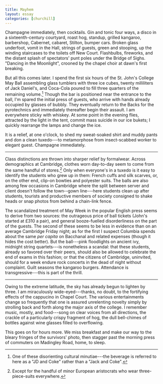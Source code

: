 ```yaml
---
title: Mayhem
layout: essay
categories: [churchill]
---
```


Champagne immediately, then cocktails. Gin and tonic four ways, a disco in a
sixteenth-century courtyard, roast hog, standup, grilled kangaroo, barbershop,
Cabernet, cabaret, Stilton, bumper cars.  Broken glass underfoot, vomit in the
Hall, strings of guests, green and stooping, up the winding staircases to the
toilets off New Court. Flashbulbs, fireworks, and the distant splash of
spectators' punt poles under the Bridge of Sighs. "Dancing in the Moonlight",
crooned by the chapel choir at dawn's first breaking.

But all this comes later. I spend the first six hours of the St. John's College
May Ball assembling glass tumblers with three ice cubes, twenty milliliters of
Jack Daniel's, and Coca-Cola poured to fill three quarters of the remaining
volume.[^1] Though the bar is positioned near the entrance to the ball, I'm
spared the initial press of guests, who arrive with hands already occupied by
glasses of bubbly. They eventually return to the Backs for the pyrotechnics
and immediately thereafter begin their assault. I am everywhere sticky with
whiskey. At some point in the evening flies, attracted by the light in the tent,
commit mass suicide in our ice bukets; I quickly rearrange the lamps and change
the ice.

It is a relief, at one o'clock, to shed my sweat-soaked shirt and muddy pants
and don a clean tuxedo---to metamorphose from insect-scabbed worker to elegant
guest. Champagne immediately.

***

Class distinctions are thrown into sharper relief by formalwear. Across
demographics at Cambridge, clothes worn day-to-day seem to come from the same
handful of stores.[^2] Only when everyone's in a tuxedo is it easy to identify
the students who grew up in them: French cuffs and silk scarves, or, on the
other end, clip-on bowties and polyester suits. The balls are also among few
occasions in Cambridge where the split between server and client doesn't follow
the town--gown line---here students clean up after students, tourists and
productive members of society consigned to shake heads or snap photos from
behind a chain-link fence.

The scandalized treatment of May Week in the popular English press seems to
derive from two sources: the outrageous price of ball tickets (John's started at
&pound;310 a pair), and general booze-fuelled disorderliness on the part of the
guests. The second of these seems to be less in evidence than on an average
Cambridge Friday night; as for the first I suspect Columbia spends about the
same _per capita_ on Bacchanal and related expenses (though it hides the cost
better). But the ball---pink floodlights on ancient ivy, midnight string
quartets---is nonetheless a scandal: that these students, already so favored
over their peers, should also be allowed to celebrate the end of exams in this
fashion; or that the citizens of Cambridge, uninvited, should for a week endure
rock concerts in the dead of night without complaint. Guilt seasons the kangaroo
burgers. Attendance is transgressive---this is part of the thrill.

***

Owing to the extreme latitude, the sky has already begun to lighten by three.  I
am miraculously wide-eyed---thanks, no doubt, to the fortifying effects of the
cappucino in Chapel Court. The various entertainments change so frequently that
one is assured unrelenting novelty simply by strolling back and forth along the
major axis of the college. I remember music, mostly, and food---song on clear
voices from all directions, the crackle of a particularly crispy fragment of
hog, the dull bell-chimes of bottles against wine glasses filled to overflowing.

This goes on for hours more.  We miss breakfast and make our way to the bleary
fringes of the survivors' photo, then stagger past the morning press of
commuters on Madingley Road, home, to sleep.

[^1]: One of these disorienting cultural minutiae---the beverage is referred to
here as a "JD and Coke" rather than a "Jack and Coke".

[^2]: Except for the handful of minor European aristocrats who wear
three-piece-suits everywhere.
